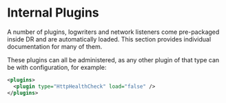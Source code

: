 # Internal Plugins
A number of plugins, logwriters and network listeners come pre-packaged inside DR and are automatically loaded. This section provides individual documentation for many of them.

These plugins can all be administered, as any other plugin of that type can be with configuration, for example:
```xml
<plugins>
  <plugin type="HttpHealthCheck" load="false" />
</plugins>
```
